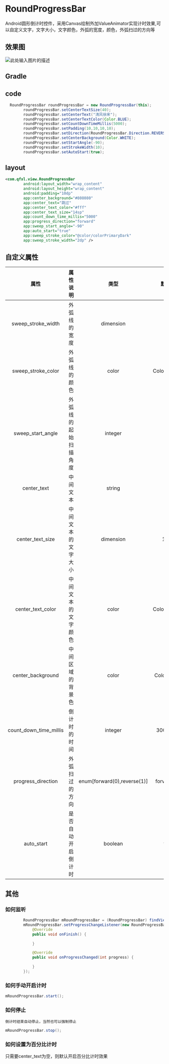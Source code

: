 # RoundProgressBar
Android圆形倒计时控件，采用Canvas绘制外加ValueAnimator实现计时效果,可以自定义文字，文字大小，文字颜色，外弧的宽度，颜色，外弧扫过的方向等

## 效果图

![此处输入图片的描述][1]

## Gradle
## code
```java
  RoundProgressBar roundProgressBar = new RoundProgressBar(this);
        roundProgressBar.setCenterTextSize(40);
        roundProgressBar.setCenterText("清风徐来");
        roundProgressBar.setCenterTextColor(Color.BLUE);
        roundProgressBar.setCountDownTimeMillis(5000);
        roundProgressBar.setPadding(10,10,10,10);
        roundProgressBar.setDirection(RoundProgressBar.Direction.REVERSE);
        roundProgressBar.setCenterBackground(Color.WHITE);
        roundProgressBar.setStartAngle(-90);
        roundProgressBar.setStrokeWidth(10);
        roundProgressBar.setAutoStart(true);
```

## layout
```xml
<com.qfxl.view.RoundProgressBar
        android:layout_width="wrap_content"
        android:layout_height="wrap_content"
        android:padding="10dp"
        app:center_background="#808080"
        app:center_text="跳过"
        app:center_text_color="#fff"
        app:center_text_size="14sp"
        app:count_down_time_millis="5000"
        app:progress_direction="forward"
        app:sweep_start_angle="-90"
        app:auto_start="true"
        app:sweep_stroke_color="@color/colorPrimaryDark"
        app:sweep_stroke_width="2dp" />
```

## 自定义属性

|属性|属性说明|类型|默认值|
|:--:|:--:|:--:|:--:|
|sweep_stroke_width|外弧线的宽度|dimension|5|
|sweep_stroke_color|外弧线的颜色|color|Color.BLACK|
|sweep_start_angle|外弧线的起始扫描角度|integer|-90|
|center_text|中间文本|string|-|
|center_text_size|中间文本的文字大小|dimension|12sp|
|center_text_color|中间文本的文字颜色|color|Color.BLACK|
|center_background|中间区域的背景色|color|Color.GRAY|
|count_down_time_millis|倒计时的时间|integer|3000(ms)|
|progress_direction|外弧扫过的方向|enum[forward(0),reverse(1)]|forward(0)|
|auto_start|是否自动开启倒计时|boolean|true|

## 其他
### 如何监听

```java
        RoundProgressBar mRoundProgressBar = (RoundProgressBar) findViewById(R.id.rpb_1);
        mRoundProgressBar.setProgressChangeListener(new RoundProgressBar.ProgressChangeListener() {
            @Override
            public void onFinish() {
               
            }

            @Override
            public void onProgressChanged(int progress) {
             
            }
        });
```
### 如何手动开启计时
```java
mRoundProgressBar.start();
```
### 如何停止
`倒计时结束自动停止，当然也可以强制停止`
```java
mRoundProgressBar.stop();
```

### 如何设置为百分比计时

只需要center_text为空，则默认开启百分比计时效果


  [1]: https://github.com/qfxl/RoundProgressBar/blob/master/gif/demo.gif
